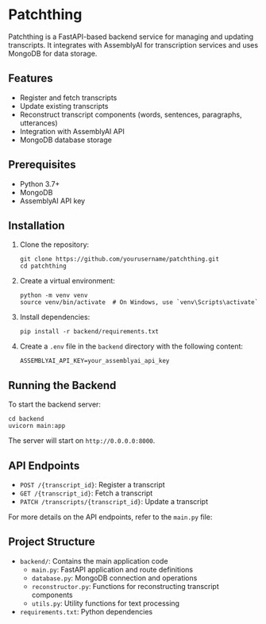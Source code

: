 # Patchthing

Patchthing is a FastAPI-based backend service for managing and updating transcripts. It integrates with AssemblyAI for transcription services and uses MongoDB for data storage.

## Features

- Register and fetch transcripts
- Update existing transcripts
- Reconstruct transcript components (words, sentences, paragraphs, utterances)
- Integration with AssemblyAI API
- MongoDB database storage

## Prerequisites

- Python 3.7+
- MongoDB
- AssemblyAI API key

## Installation

1. Clone the repository:
   ```
   git clone https://github.com/yourusername/patchthing.git
   cd patchthing
   ```

2. Create a virtual environment:
   ```
   python -m venv venv
   source venv/bin/activate  # On Windows, use `venv\Scripts\activate`
   ```

3. Install dependencies:
   ```
   pip install -r backend/requirements.txt
   ```

4. Create a `.env` file in the `backend` directory with the following content:
   ```
   ASSEMBLYAI_API_KEY=your_assemblyai_api_key
   ```

## Running the Backend

To start the backend server:

```
cd backend
uvicorn main:app 
```

The server will start on `http://0.0.0.0:8000`.

## API Endpoints

- `POST /{transcript_id}`: Register a transcript
- `GET /{transcript_id}`: Fetch a transcript
- `PATCH /transcripts/{transcript_id}`: Update a transcript

For more details on the API endpoints, refer to the `main.py` file:

## Project Structure

- `backend/`: Contains the main application code
  - `main.py`: FastAPI application and route definitions
  - `database.py`: MongoDB connection and operations
  - `reconstructor.py`: Functions for reconstructing transcript components
  - `utils.py`: Utility functions for text processing
- `requirements.txt`: Python dependencies


